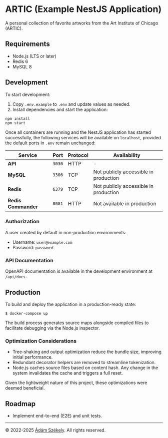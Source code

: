 ARTIC (Example NestJS Application)
=====

A personal collection of favorite artworks from the Art Institute of Chicago (ARTIC).

## Requirements

- Node.js (LTS or later)
- Redis 6
- MySQL 8

## Development

To start development:

1. Copy `.env.example` to `.env` and update values as needed.
2. Install dependencies and start the application:

```shell
npm install
npm start
```

Once all containers are running and the NestJS application has started successfully, the following services will be
available on `localhost`, provided the default ports in `.env` remain unchanged:

| Service             | Port   | Protocol | Availability                          |
|---------------------|--------|----------|---------------------------------------|
| **API**             | `3030` | HTTP     | -                                     |
| **MySQL**           | `3306` | TCP      | Not publicly accessible in production |
| **Redis**           | `6379` | TCP      | Not publicly accessible in production |
| **Redis Commander** | `8081` | HTTP     | Not available in production           |

### Authorization

A user created by default in non-production environments:

- Username: `user@example.com`
- Password: `password`

### API Documentation

OpenAPI documentation is available in the development environment at `/api/docs`.

## Production

To build and deploy the application in a production-ready state:

```shell
$ docker-compose up
```

The build process generates source maps alongside compiled files to facilitate debugging via the Node.js inspector.

### Optimization Considerations

- Tree-shaking and output optimization reduce the bundle size, improving initial performance.
- Redundant decorator helpers are removed to streamline tokenization.
- Node.js caches source files based on content hash. Any change in the system invalidates the cache and triggers a full
  reset.

Given the lightweight nature of this project, these optimizations were deemed beneficial.

## Roadmap

- Implement end-to-end (E2E) and unit tests.

---

© 2022-2025 [Ádám Székely][Z]. All rights reserved.


[Z]: https://www.linkedin.com/in/enteocode/

